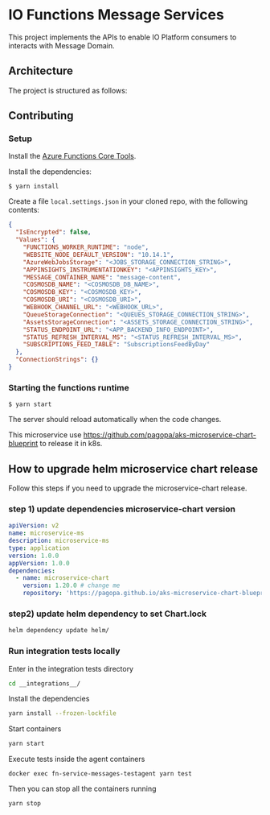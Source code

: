 # IO Functions Message Services

This project implements the APIs to enable IO Platform consumers to interacts with Message Domain.

## Architecture

The project is structured as follows:


## Contributing

### Setup

Install the [Azure Functions Core Tools](https://github.com/Azure/azure-functions-core-tools).

Install the dependencies:

```
$ yarn install
```

Create a file `local.settings.json` in your cloned repo, with the
following contents:

```json
{
  "IsEncrypted": false,
  "Values": {
    "FUNCTIONS_WORKER_RUNTIME": "node",
    "WEBSITE_NODE_DEFAULT_VERSION": "10.14.1",
    "AzureWebJobsStorage": "<JOBS_STORAGE_CONNECTION_STRING>",
    "APPINSIGHTS_INSTRUMENTATIONKEY": "<APPINSIGHTS_KEY>",
    "MESSAGE_CONTAINER_NAME": "message-content",
    "COSMOSDB_NAME": "<COSMOSDB_DB_NAME>",
    "COSMOSDB_KEY": "<COSMOSDB_KEY>",
    "COSMOSDB_URI": "<COSMOSDB_URI>",
    "WEBHOOK_CHANNEL_URL": "<WEBHOOK_URL>",
    "QueueStorageConnection": "<QUEUES_STORAGE_CONNECTION_STRING>",
    "AssetsStorageConnection": "<ASSETS_STORAGE_CONNECTION_STRING>",
    "STATUS_ENDPOINT_URL": "<APP_BACKEND_INFO_ENDPOINT>",
    "STATUS_REFRESH_INTERVAL_MS": "<STATUS_REFRESH_INTERVAL_MS>",
    "SUBSCRIPTIONS_FEED_TABLE": "SubscriptionsFeedByDay"
  },
  "ConnectionStrings": {}
}
```

### Starting the functions runtime

```
$ yarn start
```

The server should reload automatically when the code changes.

This microservice use https://github.com/pagopa/aks-microservice-chart-blueprint to release it in k8s.

## How to upgrade helm microservice chart release

Follow this steps if you need to upgrade the microservice-chart release.

### step 1) update dependencies microservice-chart version

```yaml
apiVersion: v2
name: microservice-ms
description: microservice-ms
type: application
version: 1.0.0
appVersion: 1.0.0
dependencies:
  - name: microservice-chart
    version: 1.20.0 # change me
    repository: 'https://pagopa.github.io/aks-microservice-chart-blueprint'
```

### step2) update helm dependency to set Chart.lock

```sh
helm dependency update helm/
```

### Run integration tests locally

Enter in the integration tests directory

```bash
cd __integrations__/
```

Install the dependencies

```bash
yarn install --frozen-lockfile
```

Start containers

```bash
yarn start
```

Execute tests inside the agent containers

```
docker exec fn-service-messages-testagent yarn test
```

Then you can stop all the containers running

```
yarn stop
```
